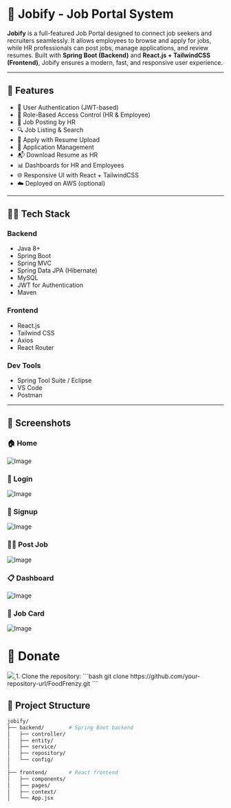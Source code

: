 # 💼 Jobify - Job Portal System

**Jobify** is a full-featured Job Portal designed to connect job seekers and recruiters seamlessly. It allows employees to browse and apply for jobs, while HR professionals can post jobs, manage applications, and review resumes. Built with **Spring Boot (Backend)** and **React.js + TailwindCSS (Frontend)**, Jobify ensures a modern, fast, and responsive user experience.

---

## 🚀 Features

- 🔐 User Authentication (JWT-based)
- 👥 Role-Based Access Control (HR & Employee)
- 📝 Job Posting by HR
- 🔍 Job Listing & Search
- 📄 Apply with Resume Upload
- 📂 Application Management
- 📬 Download Resume as HR
- 📊 Dashboards for HR and Employees
- 🌐 Responsive UI with React + TailwindCSS
- ☁️ Deployed on AWS (optional)

---

## 🧑‍💻 Tech Stack

### Backend
- Java 8+
- Spring Boot
- Spring MVC
- Spring Data JPA (Hibernate)
- MySQL
- JWT for Authentication
- Maven

### Frontend
- React.js
- Tailwind CSS
- Axios
- React Router

### Dev Tools
- Spring Tool Suite / Eclipse
- VS Code
- Postman

---

## 📸 Screenshots

### 🏠 Home
![Image](https://github.com/user-attachments/assets/cc89fb43-458c-42cf-ae44-c9a12a74019c)

### 🔐 Login
![Image](https://github.com/user-attachments/assets/5103ce72-fe4f-4ca6-b5b1-31a20aa5515c)

### 📝 Signup
![Image](https://github.com/user-attachments/assets/3ca640c4-c6db-48a2-b7cf-2e4b2e47d1dd)

### 🧑‍💼 Post Job
![Image](https://github.com/user-attachments/assets/f79787f7-4736-4aec-ac71-79cc30b15451)

### 📋 Dashboard
![Image](https://github.com/user-attachments/assets/f67e95a9-9223-4be9-bb83-02a1c91dd7c5)

### 📂 Job Card
![Image](https://github.com/user-attachments/assets/9a7d5fe7-5e10-4824-95f1-1cd1ec741581)

# 🎁 Donate

<a href="https://buymeacoffee.com/1122anuragg">
  <img src="https://user-images.githubusercontent.com/25067102/154570688-9e143f2b-fee3-4b05-a9d2-a7a3013b2b51.png" />
<a/>
1. Clone the repository:
    ```bash
    git clone https://github.com/your-repository-url/FoodFrenzy.git
    ```

## 📂 Project Structure

```bash
jobify/
├── backend/        # Spring Boot backend
│   ├── controller/
│   ├── entity/
│   ├── service/
│   ├── repository/
│   └── config/
│
├── frontend/       # React frontend
│   ├── components/
│   ├── pages/
│   ├── context/
│   └── App.jsx
